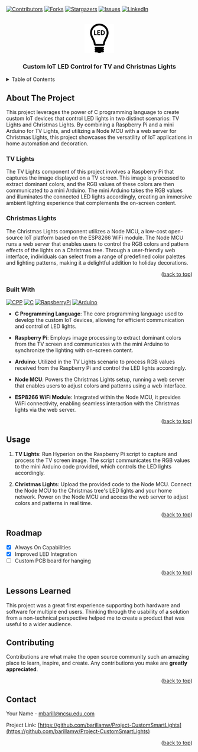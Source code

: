 <!-- Improved compatibility of back to top link: See: https://github.com/othneildrew/Best-README-Template/pull/73 -->
<a name="readme-top"></a>
<!--
*** Thanks for checking out the Best-README-Template. If you have a suggestion
*** that would make this better, please fork the repo and create a pull request
*** or simply open an issue with the tag "enhancement".
*** Don't forget to give the project a star!
*** Thanks again! Now go create something AMAZING! :D
-->



<!-- PROJECT SHIELDS -->
<!--
*** I'm using markdown "reference style" links for readability.
*** Reference links are enclosed in brackets [ ] instead of parentheses ( ).
*** See the bottom of this document for the declaration of the reference variables
*** for contributors-url, forks-url, etc. This is an optional, concise syntax you may use.
*** https://www.markdownguide.org/basic-syntax/#reference-style-links
-->
[![Contributors][contributors-shield]][contributors-url]
[![Forks][forks-shield]][forks-url]
[![Stargazers][stars-shield]][stars-url]
[![Issues][issues-shield]][issues-url]
[![LinkedIn][linkedin-shield]][linkedin-url]



<!-- PROJECT LOGO -->
<br />
<div align="center">
  <a href="https://github.com/barillamw/Project-CustomSmartLights">
    <img src="images/light.png" alt="Logo" width="80" height="80">
  </a>

<h3 align="center">Custom IoT LED Control for TV and Christmas Lights</h3>

  <p align="center">
    <!-- <br />
    <a href="https://github.com/barillamw/Project-CustomSmartLights"><strong>Explore the docs »</strong></a>
    <br />
    <br />
    <a href="https://github.com/barillamw/Project-CustomSmartLights">View Demo</a>
    ·
    <a href="https://github.com/barillamw/Project-CustomSmartLights/issues">Report Bug</a>
    ·
    <a href="https://github.com/barillamw/Project-CustomSmartLights/issues">Request Feature</a> -->
  </p>
</div>



<!-- TABLE OF CONTENTS -->
<details>
  <summary>Table of Contents</summary>
  <ol>
    <li>
      <a href="#about-the-project">About The Project</a>
      <ul>
        <li><a href="#built-with">Built With</a></li>
      </ul>
    </li>
    <li>
      <a href="#getting-started">Getting Started</a>
      <ul>
        <li><a href="#prerequisites">Prerequisites</a></li>
        <li><a href="#installation">Installation</a></li>
      </ul>
    </li>
    <li><a href="#usage">Usage</a></li>
    <li><a href="#roadmap">Roadmap</a></li>
    <li><a href="#contributing">Contributing</a></li>
    <li><a href="#license">License</a></li>
    <li><a href="#contact">Contact</a></li>
    <li><a href="#acknowledgments">Acknowledgments</a></li>
  </ol>
</details>



<!-- ABOUT THE PROJECT -->
## About The Project

<!-- [![Product Name Screen Shot][product-screenshot]](https://example.com)` -->

<p> This project leverages the power of C programming language to create custom IoT devices that control LED lights in two distinct scenarios: TV Lights and Christmas Lights. By combining a Raspberry Pi and a mini Arduino for TV Lights, and utilizing a Node MCU with a web server for Christmas Lights, this project showcases the versatility of IoT applications in home automation and decoration.</p>

### TV Lights
The TV Lights component of this project involves a Raspberry Pi that captures the image displayed on a TV screen. This image is processed to extract dominant colors, and the RGB values of these colors are then communicated to a mini Arduino. The mini Arduino takes the RGB values and illuminates the connected LED lights accordingly, creating an immersive ambient lighting experience that complements the on-screen content.

### Christmas Lights
The Christmas Lights component utilizes a Node MCU, a low-cost open-source IoT platform based on the ESP8266 WiFi module. The Node MCU runs a web server that enables users to control the RGB colors and pattern effects of the lights on a Christmas tree. Through a user-friendly web interface, individuals can select from a range of predefined color palettes and lighting patterns, making it a delightful addition to holiday decorations.

<p align="right">(<a href="#readme-top">back to top</a>)</p>



### Built With
[![CPP][CPP]][CPP-url]
[![C][C]][C-url]
[![RapsberryPi][RapsberryPi]][RaspberryPi-url]
[![Arduino][Arduino]][Arduino-url]

* **C Programming Language**: The core programming language used to develop the custom IoT devices, allowing for efficient communication and control of LED lights.

* **Raspberry Pi**: Employs image processing to extract dominant colors from the TV screen and communicates with the mini Arduino to synchronize the lighting with on-screen content.

* **Arduino**: Utilized in the TV Lights scenario to process RGB values received from the Raspberry Pi and control the LED lights accordingly.

* **Node MCU**: Powers the Christmas Lights setup, running a web server that enables users to adjust colors and patterns using a web interface.
* **ESP8266 WiFi Module**: Integrated within the Node MCU, it provides WiFi connectivity, enabling seamless interaction with the Christmas lights via the web server.


<p align="right">(<a href="#readme-top">back to top</a>)</p>


<!-- USAGE EXAMPLES -->
## Usage

1. **TV Lights**: Run Hyperion on the Raspberry Pi script to capture and process the TV screen image. The script communicates the RGB values to the mini Arduino code provided, which controls the LED lights accordingly.

2. **Christmas Lights**: Upload the provided code to the Node MCU. Connect the Node MCU to the Christmas tree's LED lights and your home network. Power on the Node MCU and access the web server to adjust colors and patterns in real time.

<p align="right">(<a href="#readme-top">back to top</a>)</p>



<!-- ROADMAP -->
## Roadmap

- [x] Always On Capabilities
- [x] Improved LED Integration
- [ ] Custom PCB board for hanging

<p align="right">(<a href="#readme-top">back to top</a>)</p>

<!-- LESSONS -->
## Lessons Learned
This project was a great first experience supporting both hardware and software for multiple end users. Thinking through the usability of a solution from a non-technical perspective helped me to create a product that was useful to a wider audience. 

<!-- CONTRIBUTING -->
## Contributing

Contributions are what make the open source community such an amazing place to learn, inspire, and create. Any contributions you make are **greatly appreciated**.

<p align="right">(<a href="#readme-top">back to top</a>)</p>

<!-- CONTACT -->
## Contact

Your Name - mbarill@ncsu.edu.com

Project Link: [https://github.com/barillamw/Project-CustomSmartLights](https://github.com/barillamw/Project-CustomSmartLights)

<p align="right">(<a href="#readme-top">back to top</a>)</p>



<!-- MARKDOWN LINKS & IMAGES -->
<!-- https://www.markdownguide.org/basic-syntax/#reference-style-links -->
[contributors-shield]: https://img.shields.io/github/contributors/barillamw/Project-CustomSmartLights.svg?style=for-the-badge
[contributors-url]: https://github.com/barillamw/Project-CustomSmartLights/graphs/contributors
[forks-shield]: https://img.shields.io/github/forks/barillamw/Project-CustomSmartLights.svg?style=for-the-badge
[forks-url]: https://github.com/barillamw/Project-CustomSmartLights/network/members
[stars-shield]: https://img.shields.io/github/stars/barillamw/Project-CustomSmartLights.svg?style=for-the-badge
[stars-url]: https://github.com/barillamw/Project-CustomSmartLights/stargazers
[issues-shield]: https://img.shields.io/github/issues/barillamw/Project-CustomSmartLights.svg?style=for-the-badge
[issues-url]: https://github.com/barillamw/Project-CustomSmartLights/issues
[license-shield]: https://img.shields.io/github/license/barillamw/Project-CustomSmartLights.svg?style=for-the-badge
[license-url]: https://github.com/barillamw/Project-CustomSmartLights/blob/master/LICENSE.txt
[linkedin-shield]: https://img.shields.io/badge/-LinkedIn-black.svg?style=for-the-badge&logo=linkedin&colorB=555
[linkedin-url]: https://linkedin.com/in/michael-barilla
[product-screenshot]: images/screenshot.png
[Next.js]: https://img.shields.io/badge/next.js-000000?style=for-the-badge&logo=nextdotjs&logoColor=white
[Next-url]: https://nextjs.org/
[React.js]: https://img.shields.io/badge/React-20232A?style=for-the-badge&logo=react&logoColor=61DAFB
[React-url]: https://reactjs.org/
[Vue.js]: https://img.shields.io/badge/Vue.js-35495E?style=for-the-badge&logo=vuedotjs&logoColor=4FC08D
[Vue-url]: https://vuejs.org/
[Angular.io]: https://img.shields.io/badge/Angular-DD0031?style=for-the-badge&logo=angular&logoColor=white
[Angular-url]: https://angular.io/
[Svelte.dev]: https://img.shields.io/badge/Svelte-4A4A55?style=for-the-badge&logo=svelte&logoColor=FF3E00
[Svelte-url]: https://svelte.dev/
[Laravel.com]: https://img.shields.io/badge/Laravel-FF2D20?style=for-the-badge&logo=laravel&logoColor=white
[Laravel-url]: https://laravel.com
[Bootstrap.com]: https://img.shields.io/badge/Bootstrap-563D7C?style=for-the-badge&logo=bootstrap&logoColor=white
[Bootstrap-url]: https://getbootstrap.com
[JQuery.com]: https://img.shields.io/badge/jQuery-0769AD?style=for-the-badge&logo=jquery&logoColor=white
[JQuery-url]: https://jquery.com 
[C]: https://img.shields.io/badge/c-%2300599C.svg?style=for-the-badge&logo=c&logoColor=white
[C-url]: https://www.open-std.org/jtc1/sc22/wg14/
[Arduino]: https://img.shields.io/badge/-Arduino-00979D?style=for-the-badge&logo=Arduino&logoColor=white
[Arduino-url]: https://www.arduino.cc/
[RapsberryPi]: https://img.shields.io/badge/-RaspberryPi-C51A4A?style=for-the-badge&logo=Raspberry-Pi
[RaspberryPi-url]: https://www.raspberrypi.com/
[CPP]: https://img.shields.io/badge/c++-%2300599C.svg?style=for-the-badge&logo=c%2B%2B&logoColor=white
[CPP-url]: https://isocpp.org/